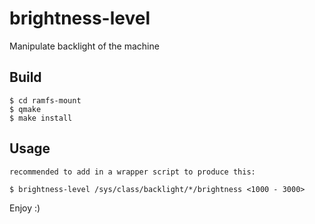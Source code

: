 brightness-level
================

Manipulate backlight of the machine

## Build

    $ cd ramfs-mount
    $ qmake
    $ make install

## Usage
    recommended to add in a wrapper script to produce this:

    $ brightness-level /sys/class/backlight/*/brightness <1000 - 3000>
    
Enjoy :)
